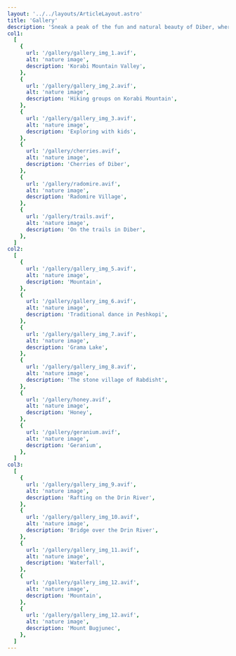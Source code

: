 ```yaml
---
layout: '../../layouts/ArticleLayout.astro'
title: 'Gallery'
description: 'Sneak a peak of the fun and natural beauty of Diber, where each photo tells a story.'
col1:
  [
    {
      url: '/gallery/gallery_img_1.avif',
      alt: 'nature image',
      description: 'Korabi Mountain Valley',
    },
    {
      url: '/gallery/gallery_img_2.avif',
      alt: 'nature image',
      description: 'Hiking groups on Korabi Mountain',
    },
    {
      url: '/gallery/gallery_img_3.avif',
      alt: 'nature image',
      description: 'Exploring with kids',
    },
    {
      url: '/gallery/cherries.avif',
      alt: 'nature image',
      description: 'Cherries of Diber',
    },
    {
      url: '/gallery/radomire.avif',
      alt: 'nature image',
      description: 'Radomire Village',
    },
    {
      url: '/gallery/trails.avif',
      alt: 'nature image',
      description: 'On the trails in Diber',
    },
  ]
col2:
  [
    {
      url: '/gallery/gallery_img_5.avif',
      alt: 'nature image',
      description: 'Mountain',
    },
    {
      url: '/gallery/gallery_img_6.avif',
      alt: 'nature image',
      description: 'Traditional dance in Peshkopi',
    },
    {
      url: '/gallery/gallery_img_7.avif',
      alt: 'nature image',
      description: 'Grama Lake',
    },
    {
      url: '/gallery/gallery_img_8.avif',
      alt: 'nature image',
      description: 'The stone village of Rabdisht',
    },
    {
      url: '/gallery/honey.avif',
      alt: 'nature image',
      description: 'Honey',
    },
    {
      url: '/gallery/geranium.avif',
      alt: 'nature image',
      description: 'Geranium',
    },
  ]
col3:
  [
    {
      url: '/gallery/gallery_img_9.avif',
      alt: 'nature image',
      description: 'Rafting on the Drin River',
    },
    {
      url: '/gallery/gallery_img_10.avif',
      alt: 'nature image',
      description: 'Bridge over the Drin River',
    },
    {
      url: '/gallery/gallery_img_11.avif',
      alt: 'nature image',
      description: 'Waterfall',
    },
    {
      url: '/gallery/gallery_img_12.avif',
      alt: 'nature image',
      description: 'Mountain',
    },
    {
      url: '/gallery/gallery_img_12.avif',
      alt: 'nature image',
      description: 'Mount Bugjunec',
    },
  ]
---
```

